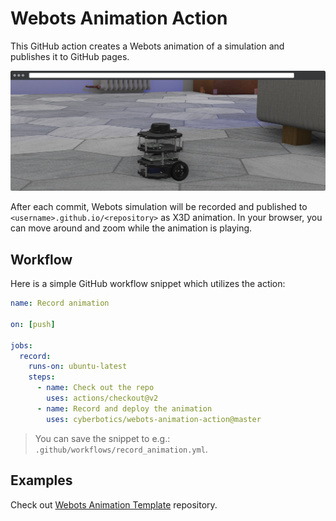 # Webots Animation Action

This GitHub action creates a Webots animation of a simulation and publishes it to GitHub pages.

<p align="center">
  <img src="./assets/cover.png">
</p>


After each commit, Webots simulation will be recorded and published to `<username>.github.io/<repository>` as X3D animation.
In your browser, you can move around and zoom while the animation is playing.

## Workflow

Here is a simple GitHub workflow snippet which utilizes the action:
```yaml
name: Record animation

on: [push]

jobs:
  record:
    runs-on: ubuntu-latest
    steps:
      - name: Check out the repo
        uses: actions/checkout@v2
      - name: Record and deploy the animation
        uses: cyberbotics/webots-animation-action@master
```
> You can save the snippet to e.g.: `.github/workflows/record_animation.yml`.

## Examples

Check out [Webots Animation Template](https://github.com/cyberbotics/webots-animation-template/) repository.
